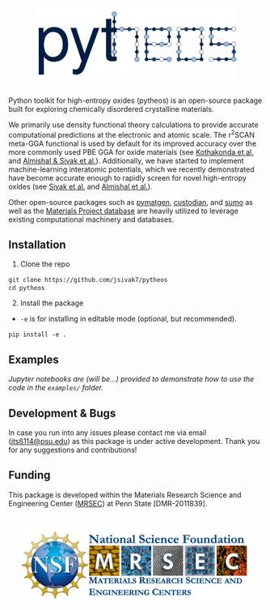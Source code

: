 <h1 align="center">
  <picture>
    <source media="(prefers-color-scheme: dark)" srcset="resources/pytheos_light.svg">
    <img alt="Logo" src="resources/pytheos.svg"
height="150">
  </picture>
</h1>

Python toolkit for high-entropy oxides (pytheos) is an open-source package built for exploring chemically disordered crystalline materials. 

We primarily use density functional theory calculations to provide accurate computational predictions at the electronic and atomic scale. The r<sup>2</sup>SCAN meta-GGA functional is used by default for its improved accuracy over the more commonly used PBE GGA for oxide materials (see [Kothakonda et al.](https://pubs.acs.org/doi/full/10.1021/acsmaterialsau.2c00059) and [Almishal & Sivak et al.](https://www.sciencedirect.com/science/article/pii/S1359645424006396)). Additionally, we have started to implement machine-learning interatomic potentials, which we recently demonstrated have become accurate enough to rapidly screen for novel high-entropy oxides (see [Sivak et al.](https://arxiv.org/abs/2408.06322) and [Almishal et al.](https://arxiv.org/abs/2503.07865)).

Other open-source packages such as [pymatgen](https://github.com/materialsproject/pymatgen), [custodian](https://github.com/materialsproject/custodian), and [sumo](https://github.com/SMTG-Bham/sumo) as well as the [Materials Project database](https://next-gen.materialsproject.org/) are heavily utilized to leverage existing computational machinery and databases.

## Installation
1. Clone the repo
```
git clone https://github.com/jsivak7/pytheos
cd pytheos 
```
2. Install the package
- `-e` is for installing in editable mode (optional, but recommended).
```
pip install -e .
```

## Examples
*Jupyter notebooks are (will be...) provided to demonstrate how to use the code in the `examples/` folder.*


## Development & Bugs
In case you run into any issues please contact me via email (jts6114@psu.edu) as this package is under active development. Thank you for any suggestions and contributions!

## Funding

This package is developed within the Materials Research Science and Engineering Center ([MRSEC](https://www.mrsec.psu.edu)) at Penn State [DMR-2011839].

<h1 align="center">
  <picture>
    <img alt="Logo" src="resources/mrsec.png"
height="150">
  </picture>
</h1>


